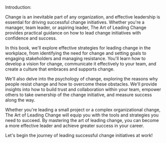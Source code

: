 Introduction:

Change is an inevitable part of any organization, and effective leadership is essential for driving successful change initiatives. Whether you're a manager, team leader, or aspiring leader, The Art of Leading Change provides practical guidance on how to lead change initiatives with confidence and success.

In this book, we'll explore effective strategies for leading change in the workplace, from identifying the need for change and setting goals to engaging stakeholders and managing resistance. You'll learn how to develop a vision for change, communicate it effectively to your team, and create a culture that embraces and supports change.

We'll also delve into the psychology of change, exploring the reasons why people resist change and how to overcome these obstacles. We'll provide insights into how to build trust and collaboration within your team, empower others to take ownership of the change initiative, and measure success along the way.

Whether you're leading a small project or a complex organizational change, The Art of Leading Change will equip you with the tools and strategies you need to succeed. By mastering the art of leading change, you can become a more effective leader and achieve greater success in your career.

Let's begin the journey of leading successful change initiatives at work!
